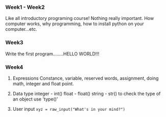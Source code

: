 ### Week1 - Week2
Like all introductory programing course! Nothing really important.
	How computer works, why programming, how to install python on your computer...etc.

### Week3
Write the first program........HELLO WORLD!!!

### Week4
1. Expressions
	Constance, variable, reserved words, assignment, doing math, integer and float point.
2. Data type
	integer - int()
	float - float()
	string - str()
	to check the type of an object use 'type()'
	
3. User input
	`xyz = raw_input("What's in your mind?")`
